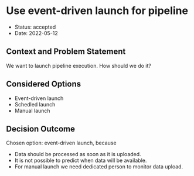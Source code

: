 
# Use event-driven launch for pipeline

* Status: accepted
* Date: 2022-05-12

## Context and Problem Statement

We want to launch pipeline execution. How should we do it?

## Considered Options

* Event-driven launch
* Schedled launch
* Manual launch

## Decision Outcome

Chosen option: event-driven launch, because

* Data should be processed as soon as it is uploaded.
* It is not possible to predict when data will be available.
* For manual launch we need dedicated person to monitor data upload.
